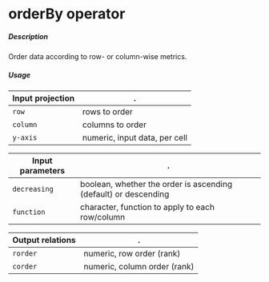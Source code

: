 # orderBy operator

##### Description

Order data according to row- or column-wise metrics.

##### Usage

Input projection|.
---|---
`row`        | rows to order 
`column`        | columns to order
`y-axis`        | numeric, input data, per cell 

Input parameters|.
---|---
`decreasing`   | boolean, whether the order is ascending (default) or descending
`function`  | character, function to apply to each row/column

Output relations|.
---|---
`rorder`        | numeric, row order (rank)
`corder`        | numeric, column order (rank)

